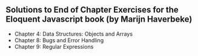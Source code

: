 ## Solutions to End of Chapter Exercises for the Eloquent Javascript book (by Marijn Haverbeke)

* Chapter 4: Data Structures: Objects and Arrays
* Chapter 8: Bugs and Error Handling
* Chapter 9: Regular Expressions

